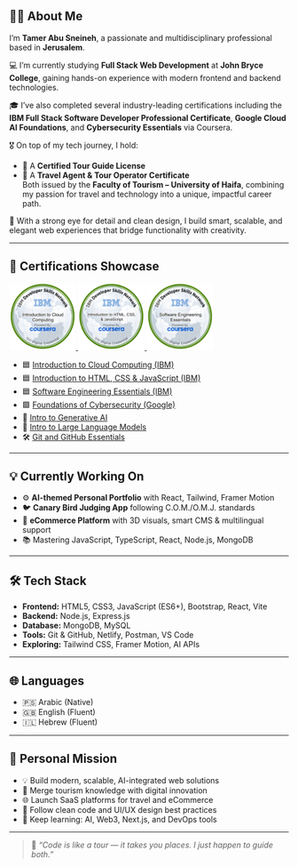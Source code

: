 ## 👨‍💻 About Me

I’m **Tamer Abu Sneineh**, a passionate and multidisciplinary professional based in **Jerusalem**.

💻 I’m currently studying **Full Stack Web Development** at **John Bryce College**, gaining hands-on experience with modern frontend and backend technologies.

🎓 I’ve also completed several industry-leading certifications including the **IBM Full Stack Software Developer Professional Certificate**, **Google Cloud AI Foundations**, and **Cybersecurity Essentials** via Coursera.

🎖️ On top of my tech journey, I hold:
- 🧭 A **Certified Tour Guide License**  
- 🧳 A **Travel Agent & Tour Operator Certificate**  
Both issued by the **Faculty of Tourism – University of Haifa**, combining my passion for travel and technology into a unique, impactful career path.

💎 With a strong eye for detail and clean design, I build smart, scalable, and elegant web experiences that bridge functionality with creativity.

---

## 🏅 Certifications Showcase

<p align="left">
  <a href="https://coursera.org/verify/CQZ4HB0H0KCG" target="_blank">
    <img src="https://raw.githubusercontent.com/v3tamer/v3tamer/main/assets/badges/introduction-to-cloud-computing.png" alt="Cloud Computing" height="120"/>
  </a>
  <a href="https://coursera.org/verify/66SYH572XZEX" target="_blank">
    <img src="https://raw.githubusercontent.com/v3tamer/v3tamer/main/assets/badges/introduction-to-html-css-javascript.png" alt="HTML CSS JS" height="120"/>
  </a>
  <a href="https://www.credly.com/go/9IvkQTfC" target="_blank">
    <img src="https://raw.githubusercontent.com/v3tamer/v3tamer/main/assets/badges/software-engineering-essentials.png" alt="Software Engineering" height="120"/>
  </a>
</p>

- 🟦 [Introduction to Cloud Computing (IBM)](https://coursera.org/verify/CQZ4HB0H0KCG)  
- 🟦 [Introduction to HTML, CSS & JavaScript (IBM)](https://coursera.org/verify/66SYH572XZEX)  
- 🟦 [Software Engineering Essentials (IBM)](https://www.credly.com/go/9IvkQTfC)  
- 🟩 [Foundations of Cybersecurity (Google)](https://coursera.org/verify/P1N7AAOQ7T0T)  
- 🤖 [Intro to Generative AI](https://coursera.org/verify/Q9D8AQ6FYKFW)  
- 🤖 [Intro to Large Language Models](https://coursera.org/verify/YWFI1W4VAFNA)  
- 🛠️ [Git and GitHub Essentials](https://www.credly.com/go/Z3tCZwl2)

---

## 💡 Currently Working On

- ⚙️ **AI-themed Personal Portfolio** with React, Tailwind, Framer Motion  
- 🐦 **Canary Bird Judging App** following C.O.M./O.M.J. standards  
- 🛒 **eCommerce Platform** with 3D visuals, smart CMS & multilingual support  
- 📚 Mastering JavaScript, TypeScript, React, Node.js, MongoDB

---

## 🛠️ Tech Stack

- **Frontend:** HTML5, CSS3, JavaScript (ES6+), Bootstrap, React, Vite  
- **Backend:** Node.js, Express.js  
- **Database:** MongoDB, MySQL  
- **Tools:** Git & GitHub, Netlify, Postman, VS Code  
- **Exploring:** Tailwind CSS, Framer Motion, AI APIs

---

## 🌐 Languages

- 🇵🇸 Arabic (Native)  
- 🇬🇧 English (Fluent)  
- 🇮🇱 Hebrew (Fluent)  

---

## 🎯 Personal Mission

- 💡 Build modern, scalable, AI-integrated web solutions  
- 🧳 Merge tourism knowledge with digital innovation  
- 🌐 Launch SaaS platforms for travel and eCommerce  
- 🧼 Follow clean code and UI/UX design best practices  
- 🔄 Keep learning: AI, Web3, Next.js, and DevOps tools

---

> 💬 *“Code is like a tour — it takes you places. I just happen to guide both.”*
